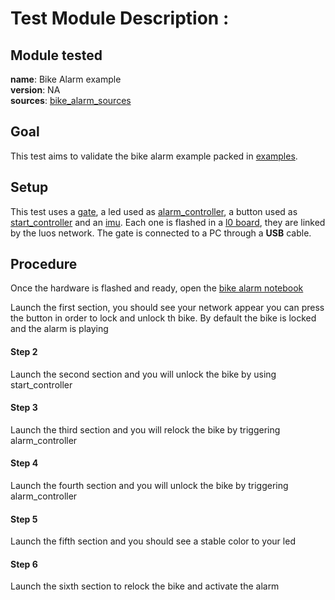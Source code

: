 # Test Module Description : 

## Module tested
**name**: Bike Alarm example  
**version**: NA  
**sources**: [bike_alarm_sources](https://github.com/Luos-io/Examples/tree/master/Projects/l0/Bike_alarm)  

## Goal

This test aims to validate the bike alarm example packed in [examples](https://github.com/Luos-io/Examples).

## Setup

This test uses a [gate](https://github.com/Luos-io/Examples/tree/master/Projects/l0/Gate_SerialCom), a led used as [alarm_controller](https://github.com/Luos-io/Examples/tree/master/Projects/l0/Bike_alarm/Alarm_controller), a button used as [start_controller](https://github.com/Luos-io/Examples/tree/master/Projects/l0/Bike_alarm/Start_controller) and an [imu](https://github.com/Luos-io/Examples/tree/master/Projects/l0/Imu). Each one is flashed in a [l0 board](https://github.com/Luos-io/Examples/tree/master/Hardware/l0), they are linked by the luos network. The gate is connected to a PC through a **USB** cable.

## Procedure

Once the hardware is flashed and ready, open the [bike alarm notebook](./Connected_bike.ipynb)

Launch the first section, you should see your network appear
you can press the button in order to lock and unlock th bike. By default the bike is locked and the alarm is playing
#### Step 2
Launch the second section and you will unlock the bike by using start_controller
#### Step 3
Launch the third section and you will relock the bike by triggering alarm_controller
#### Step 4
Launch the fourth section and you will unlock the bike by triggering alarm_controller
#### Step 5
Launch the fifth section and you should see a stable color to your led
#### Step 6
Launch the sixth section to relock the bike and activate the alarm